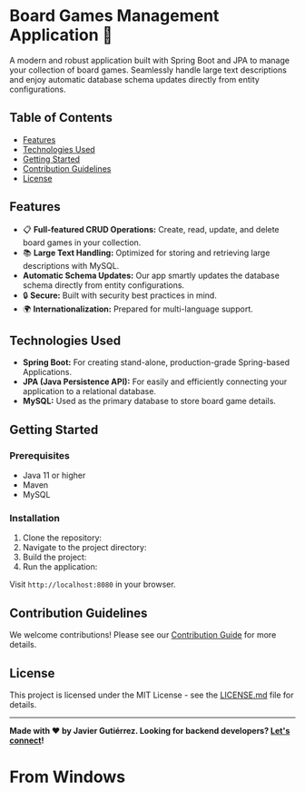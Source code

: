 # Board Games Management Application 🎲

A modern and robust application built with Spring Boot and JPA to manage your collection of board games. Seamlessly handle large text descriptions and enjoy automatic database schema updates directly from entity configurations.

## Table of Contents
- [Features](#features)
- [Technologies Used](#technologies-used)
- [Getting Started](#getting-started)
- [Contribution Guidelines](#contribution-guidelines)
- [License](#license)

## Features

- 📋 **Full-featured CRUD Operations:** Create, read, update, and delete board games in your collection.
- 📚 **Large Text Handling:** Optimized for storing and retrieving large descriptions with MySQL.
- **Automatic Schema Updates:** Our app smartly updates the database schema directly from entity configurations.
- 🔒 **Secure:** Built with security best practices in mind.
- 🌍 **Internationalization:** Prepared for multi-language support.

## Technologies Used

- **Spring Boot:** For creating stand-alone, production-grade Spring-based Applications.
- **JPA (Java Persistence API):** For easily and efficiently connecting your application to a relational database.
- **MySQL:** Used as the primary database to store board game details.

## Getting Started

### Prerequisites

- Java 11 or higher
- Maven
- MySQL 

### Installation

1. Clone the repository:
2. Navigate to the project directory:
3. Build the project:
4. Run the application:


Visit `http://localhost:8080` in your browser.

## Contribution Guidelines

We welcome contributions! Please see our [Contribution Guide](CONTRIBUTING.md) for more details.

## License

This project is licensed under the MIT License - see the [LICENSE.md](LICENSE.md) file for details.

---

**Made with ❤️ by Javier Gutiérrez. Looking for backend developers? [Let's connect](https://www.linkedin.com/in/franciscoguti/)!**

# From Windows

  

